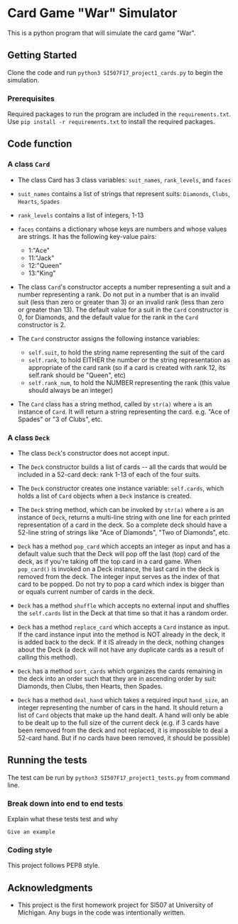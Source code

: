 # Card Game "War" Simulator

This is a python program that will simulate the card game "War". 

## Getting Started

Clone the code and run ```python3 SI507F17_project1_cards.py``` to begin the simulation.

### Prerequisites

Required packages to run the program are included in the ```requirements.txt```.
Use ```pip install -r requirements.txt``` to install the required packages.

## Code function

### A class ```Card```
* The class Card has 3 class variables: ```suit_names```, ```rank_levels```, and ```faces```
* ```suit_names``` contains a list of strings that represent suits: ```Diamonds```, ```Clubs```, ```Hearts```, ```Spades```
* ```rank_levels``` contains a list of integers, 1-13
* ```faces``` contains a dictionary whose keys are numbers and whose values are strings. It has the following key-value pairs:
    * 1:"Ace"
    * 11:"Jack"
    * 12:"Queen"
    * 13:"King"

* The class ```Card```'s constructor accepts a number representing a suit and a number representing a rank. Do not put in a number that is an invalid suit (less than zero or greater than 3) or an invalid rank (less than zero or greater than 13). The default value for a suit in the ```Card``` constructor is 0, for Diamonds, and the default value for the rank in the ```Card``` constructor is 2.

* The ```Card``` constructor assigns the following instance variables:
    * ```self.suit```, to hold the string name representing the suit of the card
    * ```self.rank```, to hold EITHER the number or the string representation as appropriate of the card rank (so if a card is created with rank 12, its self.rank should be "Queen", etc)
    * ```self.rank_num```, to hold the NUMBER representing the rank (this value should always be an integer)

* The ```Card``` class has a string method, called by ```str(a)``` where ```a``` is an instance of ```Card```.
It will return a string representing the card. e.g. "Ace of Spades" or "3 of Clubs", etc.

### A class ```Deck```
* The class ```Deck```'s constructor does not accept input.

* The ```Deck``` constructor builds a list of cards -- all the cards that would be included in a 52-card deck: rank 1-13 of each of the four suits.

* The ```Deck``` constructor creates one instance variable: ```self.cards```, which holds a list of ```Card``` objects when a ```Deck``` instance is created.

* The ```Deck``` string method, which can be invoked by ```str(a)``` where ```a``` is an instance of ```Deck```, returns a multi-line string with one line for each printed representation of a card in the deck. So a complete deck should have a 52-line string of strings like "Ace of Diamonds", "Two of Diamonds", etc.

* ```Deck``` has a method ```pop_card``` which accepts an integer as input and has a default value such that the Deck will pop off the last (top) card of the deck, as if you're taking off the top card in a card game. When ```pop_card()``` is invoked on a Deck instance, the last card in the deck is removed from the deck. The integer input serves as the index of that card to be popped. Do not try to pop a card which index is bigger than or equals current number of cards in the deck. 

* ```Deck``` has a method ```shuffle``` which accepts no external input and shuffles the ```self.cards``` list in the Deck at that time so that it has a random order.

* ```Deck``` has a method ```replace_card``` which accepts a ```Card``` instance as input. If the card instance input into the method is NOT already in the deck, it is added back to the deck. If it IS already in the deck, nothing changes about the Deck (a deck will not have any duplicate cards as a result of calling this method).

* ```Deck``` has a method ```sort_cards``` which organizes the cards remaining in the deck into an order such that they are in ascending order by suit: Diamonds, then Clubs, then Hearts, then Spades.

* ```Deck``` has a method ```deal_hand``` which takes a required input ```hand_size```, an integer representing the number of cars in the hand. It should return a list of ```Card``` objects that make up the hand dealt. A hand will only be able to be dealt up to the full size of the current deck (e.g. if 3 cards have been removed from the deck and not replaced, it is impossible to deal a 52-card hand. But if no cards have been removed, it should be possible)

## Running the tests

The test can be run by ```python3 SI507F17_project1_tests.py``` from command line.

### Break down into end to end tests

Explain what these tests test and why

```
Give an example
```

### Coding style

This project follows PEP8 style.


## Acknowledgments

* This project is the first homework project for SI507 at University of Michigan. Any bugs in the code was intentionally written.

